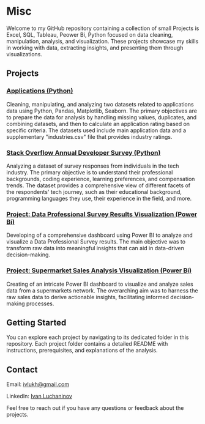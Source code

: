 # Misc

Welcome to my GitHub repository containing a collection of small Projects is Excel, SQL, Tableau, Peower Bi, Python focused on data cleaning, manipulation, analysis, and visualization. These projects showcase my skills in working with data, extracting insights, and presenting them through visualizations.

## Projects

### [Applications (Python)](https://github.com/vancho/Misc/tree/master/Applications)
Cleaning, manipulating, and analyzing two datasets related to applications data using Python, Pandas, Matplotlib, Seaborn. The primary objectives are to prepare the data for analysis by handling missing values, duplicates, and combining datasets, and then to calculate an application rating based on specific criteria. The datasets used include main application data and a supplementary "industries.csv" file that provides industry ratings.

### [Stack Overflow Annual Developer Survey (Python)](https://github.com/vancho/Misc/tree/master/Stackoverflow)
Analyzing a dataset of survey responses from individuals in the tech industry. The primary objective is to understand their professional backgrounds, coding experience, learning preferences, and compensation trends. The dataset provides a comprehensive view of different facets of the respondents' tech journey, such as their educational background, programming languages they use, their experience in the field, and more.

### [Project: Data Professional Survey Results Visualization (Power Bi)](https://github.com/vancho/Misc/tree/master/Data_Professional_Survey)
Developing of a comprehensive dashboard using Power BI to analyze and visualize a Data Professional Survey results. The main objective was to transform raw data into meaningful insights that can aid in data-driven decision-making.

### [Project: Supermarket Sales Analysis Visualization (Power Bi)](https://github.com/vancho/Misc/tree/master/Supermarket_Sales)
Creating of an intricate Power BI dashboard to visualize and analyze sales data from a supermarkets network. The overarching aim was to harness the raw sales data to derive actionable insights, facilitating informed decision-making processes.


## Getting Started

You can explore each project by navigating to its dedicated folder in this repository. Each project folder contains a detailed README with instructions, prerequisites, and explanations of the analysis.


## Contact
Email: [ivlukh@gmail.com](mailto:ivlukh@gmail.com)

LinkedIn: [Ivan Luchaninov](https://www.linkedin.com/in/ivan-luchaninov-a5b3713a/)

Feel free to reach out if you have any questions or feedback about the projects.